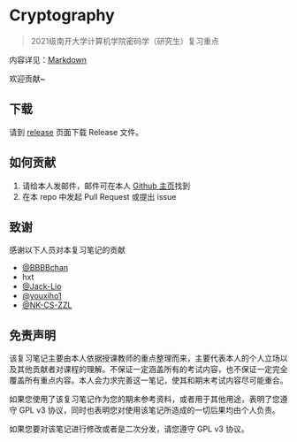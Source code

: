 # Cryptography

> 2021级南开大学计算机学院密码学（研究生）复习重点

内容详见：[Markdown](./note.md)

欢迎贡献~

## 下载

请到 [release](https://github.com/Youggls/Cryptography/releases) 页面下载 Release 文件。

## 如何贡献

1. 请给本人发邮件，邮件可在本人 [Github 主页](https://github.com/Youggls)找到
2. 在本 repo 中发起 Pull Request 或提出 issue

## 致谢

感谢以下人员对本复习笔记的贡献

- [@BBBBchan](https://github.com/BBBBchan)
- hxt
- [@Jack-Lio](https://github.com/Jack-Lio)
- [@youxiho1](https://github.com/youxiho1)
- [@NK-CS-ZZL](https://github.com/NK-CS-ZZL)

## 免责声明

该复习笔记主要由本人依据授课教师的重点整理而来，主要代表本人的个人立场以及其他贡献者对课程的理解。不保证一定涵盖所有的考试内容，也不保证一定完全覆盖所有重点内容。本人会力求完善这一笔记，使其和期末考试内容尽可能重合。

如果您使用了该复习笔记作为您的期末参考资料，或者用于其他用途，表明了您遵守 GPL v3 协议，同时也表明您对使用该笔记所造成的一切后果均由个人负责。

如果您要对该笔记进行修改或者是二次分发，请您遵守 GPL v3 协议。
